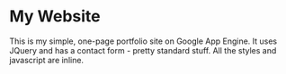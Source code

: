 # My Website

This is my simple, one-page portfolio site on Google App Engine.
It uses JQuery and has a contact form - pretty standard stuff.
All the styles and javascript are inline.
